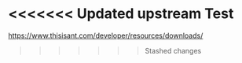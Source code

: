 <<<<<<< Updated upstream
Test
=======
<https://www.thisisant.com/developer/resources/downloads/>
>>>>>>> Stashed changes
